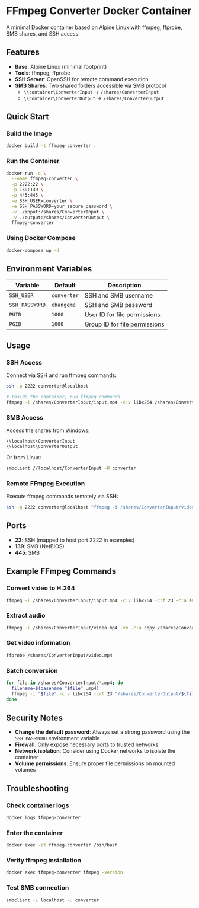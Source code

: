 # FFmpeg Converter Docker Container

A minimal Docker container based on Alpine Linux with ffmpeg, ffprobe, SMB shares, and SSH access.

## Features

- **Base**: Alpine Linux (minimal footprint)
- **Tools**: ffmpeg, ffprobe
- **SSH Server**: OpenSSH for remote command execution
- **SMB Shares**: Two shared folders accessible via SMB protocol
  - `\\container\ConverterInput` → `/shares/ConverterInput`
  - `\\container\ConverterOutput` → `/shares/ConverterOutput`

## Quick Start

### Build the Image

```bash
docker build -t ffmpeg-converter .
```

### Run the Container

```bash
docker run -d \
  --name ffmpeg-converter \
  -p 2222:22 \
  -p 139:139 \
  -p 445:445 \
  -e SSH_USER=converter \
  -e SSH_PASSWORD=your_secure_password \
  -v ./input:/shares/ConverterInput \
  -v ./output:/shares/ConverterOutput \
  ffmpeg-converter
```

### Using Docker Compose

```bash
docker-compose up -d
```

## Environment Variables

| Variable | Default | Description |
|----------|---------|-------------|
| `SSH_USER` | `converter` | SSH and SMB username |
| `SSH_PASSWORD` | `changeme` | SSH and SMB password |
| `PUID` | `1000` | User ID for file permissions |
| `PGID` | `1000` | Group ID for file permissions |

## Usage

### SSH Access

Connect via SSH and run ffmpeg commands:

```bash
ssh -p 2222 converter@localhost

# Inside the container, run ffmpeg commands
ffmpeg -i /shares/ConverterInput/input.mp4 -c:v libx264 /shares/ConverterOutput/output.mp4
```

### SMB Access

Access the shares from Windows:

```
\\localhost\ConverterInput
\\localhost\ConverterOutput
```

Or from Linux:

```bash
smbclient //localhost/ConverterInput -U converter
```

### Remote FFmpeg Execution

Execute ffmpeg commands remotely via SSH:

```bash
ssh -p 2222 converter@localhost "ffmpeg -i /shares/ConverterInput/video.mp4 -c:v libx264 -crf 23 /shares/ConverterOutput/converted.mp4"
```

## Ports

- **22**: SSH (mapped to host port 2222 in examples)
- **139**: SMB (NetBIOS)
- **445**: SMB

## Example FFmpeg Commands

### Convert video to H.264

```bash
ffmpeg -i /shares/ConverterInput/input.mp4 -c:v libx264 -crf 23 -c:a aac /shares/ConverterOutput/output.mp4
```

### Extract audio

```bash
ffmpeg -i /shares/ConverterInput/video.mp4 -vn -c:a copy /shares/ConverterOutput/audio.m4a
```

### Get video information

```bash
ffprobe /shares/ConverterInput/video.mp4
```

### Batch conversion

```bash
for file in /shares/ConverterInput/*.mp4; do
  filename=$(basename "$file" .mp4)
  ffmpeg -i "$file" -c:v libx264 -crf 23 "/shares/ConverterOutput/${filename}_converted.mp4"
done
```

## Security Notes

- **Change the default password**: Always set a strong password using the `SSH_PASSWORD` environment variable
- **Firewall**: Only expose necessary ports to trusted networks
- **Network isolation**: Consider using Docker networks to isolate the container
- **Volume permissions**: Ensure proper file permissions on mounted volumes

## Troubleshooting

### Check container logs

```bash
docker logs ffmpeg-converter
```

### Enter the container

```bash
docker exec -it ffmpeg-converter /bin/bash
```

### Verify ffmpeg installation

```bash
docker exec ffmpeg-converter ffmpeg -version
```

### Test SMB connection

```bash
smbclient -L localhost -U converter
```
